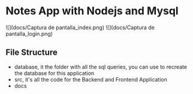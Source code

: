 # Notes App with Nodejs and Mysql
![](docs/Captura de pantalla_index.png)
![](docs/Captura de pantalla_login.png)

## File Structure
- database, it the folder with all the sql queries, you can use to recreate the database for this application
- src, it's all the code for the Backend and Frontend Application
- docs
